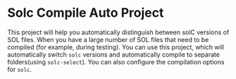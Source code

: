 # Solc Compile Auto Project

This project will help you automatically distinguish between solC versions of SOL files. When you have a large number of
SOL files that need to be compiled (for example, during testing). You can use this project, which will automatically
switch `solc` versions and automatically compile to separate folders(using `solc-select`). You can also configure the
compilation options for `solc`.